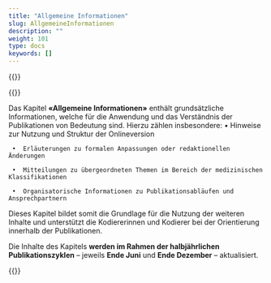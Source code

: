 ```yaml
---
title: "Allgemeine Informationen"
slug: AllgemeineInformationen
description: ""
weight: 101
type: docs
keywords: []
---
```


{{<printButton>}}

{{<markdown>}} 
  
Das Kapitel **«Allgemeine Informationen»** enthält grundsätzliche Informationen, welche für die Anwendung und das Verständnis der Publikationen von Bedeutung sind. Hierzu zählen insbesondere:
     •	Hinweise zur Nutzung und Struktur der Onlineversion
       
     •	Erläuterungen zu formalen Anpassungen oder redaktionellen Änderungen

     •	Mitteilungen zu übergeordneten Themen im Bereich der medizinischen Klassifikationen
       
     •	Organisatorische Informationen zu Publikationsabläufen und Ansprechpartnern
  
  
Dieses Kapitel bildet somit die Grundlage für die Nutzung der weiteren Inhalte und unterstützt die Kodiererinnen und Kodierer bei der Orientierung innerhalb der Publikationen.
  
Die Inhalte des Kapitels **werden im Rahmen der halbjährlichen Publikationszyklen** – jeweils **Ende Juni** und **Ende Dezember** – aktualisiert.


{{</markdown>}}